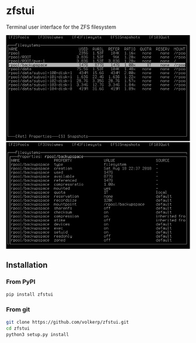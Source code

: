 # zfstui
Terminal user interface for the ZFS filesystem

![screenshot1](images/screenshot1.png "screenshot1")
![screenshot2](images/screenshot2.png "screenshot2")


## Installation

### From PyPI
```bash
pip install zfstui
```

### From git
```bash
git clone https://github.com/volkerp/zfstui.git
cd zfstui
python3 setup.py install
```

